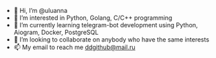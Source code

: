 - 👋 Hi, I’m @uluanna
- 👀 I’m interested in Python, Golang, C/C++ programming 
- 🌱 I’m currently learning telegram-bot development using Python, Aiogram, Docker, PostgreSQL
- 💞️ I’m looking to collaborate on anybody who have the same interests
- 📫 My email to reach me ddgithub@mail.ru

<!---
ULuanna/ULuanna is a ✨ special ✨ repository because its `README.md` (this file) appears on your GitHub profile.
You can click the Preview link to take a look at your changes.
--->
